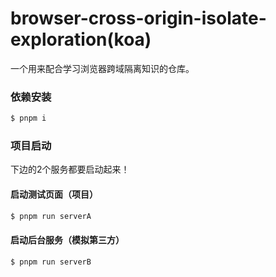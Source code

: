 # browser-cross-origin-isolate-exploration(koa)

一个用来配合学习浏览器跨域隔离知识的仓库。

### 依赖安装

```bash
$ pnpm i
```

### 项目启动

下边的2个服务都要启动起来！

#### 启动测试页面（项目）

```bash
$ pnpm run serverA
```

#### 启动后台服务（模拟第三方）

```bash
$ pnpm run serverB
```

